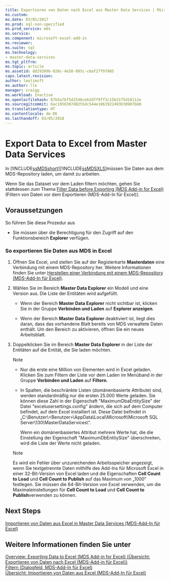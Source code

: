 ```yaml
---
title: Exportieren von Daten nach Excel aus Master Data Services | Microsoft-Dokumentation
ms.custom: 
ms.date: 03/01/2017
ms.prod: sql-non-specified
ms.prod_service: mds
ms.service: 
ms.component: microsoft-excel-add-in
ms.reviewer: 
ms.suite: sql
ms.technology:
- master-data-services
ms.tgt_pltfrm: 
ms.topic: article
ms.assetid: dd29389b-928c-4e50-995c-c6af27f97805
caps.latest.revision: 
author: leolimsft
ms.author: lle
manager: craigg
ms.workload: Inactive
ms.openlocfilehash: 67b5a7bf5d2546ceb2d7f9ff3c15b3175d18112e
ms.sourcegitcommit: 6ac1956307d8255dc544e1063922493b30907b80
ms.translationtype: HT
ms.contentlocale: de-DE
ms.lasthandoff: 03/05/2018
---
```

# <a name="export-data-to-excel-from-master-data-services"></a>Export Data to Excel from Master Data Services
  In [!INCLUDE[ssMDSshort](../../includes/ssmdsshort-md.md)][!INCLUDE[ssMDSXLS](../../includes/ssmdsxls-md.md)]müssen Sie Daten aus dem MDS-Repository laden, um damit zu arbeiten.  
  
 Wenn Sie das Dataset vor dem Laden filtern möchten, gehen Sie stattdessen zum Thema [Filter Data before Exporting &#40;MDS Add-in for Excel&#41;](../../master-data-services/microsoft-excel-add-in/filter-data-before-exporting-mds-add-in-for-excel.md) (Filtern von Daten vor dem Exportieren (MDS-Add-In für Excel)).  
  
## <a name="prerequisites"></a>Voraussetzungen  
 So führen Sie diese Prozedur aus  
  
-   Sie müssen über die Berechtigung für den Zugriff auf den Funktionsbereich **Explorer** verfügen.  
  
### <a name="to-export-data-from-mds-into-excel"></a>So exportieren Sie Daten aus MDS in Excel  
  
1.  Öffnen Sie Excel, und stellen Sie auf der Registerkarte **Masterdaten** eine Verbindung mit einem MDS-Repository her. Weitere Informationen finden Sie unter [Herstellen einer Verbindung mit einem MDS-Repository &#40;MDS-Add-In für Excel&#41;](../../master-data-services/microsoft-excel-add-in/connect-to-an-mds-repository-mds-add-in-for-excel.md).  
  
2.  Wählen Sie im Bereich **Master Data Explorer** ein Modell und eine Version aus. Die Liste der Entitäten wird aufgefüllt.  
  
    -   Wenn der Bereich **Master Data Explorer** nicht sichtbar ist, klicken Sie in der Gruppe **Verbinden und Laden** auf **Explorer anzeigen**.  
  
    -   Wenn der Bereich **Master Data Explorer** deaktiviert ist, liegt dies daran, dass das vorhandene Blatt bereits von MDS verwaltete Daten enthält. Um den Bereich zu aktivieren, öffnen Sie ein neues Arbeitsblatt.  
  
3.  Doppelklicken Sie im Bereich **Master Data Explorer** in der Liste der Entitäten auf die Entität, die Sie laden möchten.  
  
    > [!NOTE]  
    >  -   Nur die erste eine Million von Elementen wird in Excel geladen. Klicken Sie zum Filtern der Liste vor dem Laden im Menüband in der Gruppe **Verbinden und Laden** auf **Filtern**.  
    > -   In Spalten, die beschränkte Listen (domänenbasierte Attribute) sind, werden standardmäßig nur die ersten 25.000 Werte geladen. Sie können diese Zahl in der Eigenschaft "MaximumDbaEntitySize" der Datei "excelusersettings.config" ändern, die sich auf dem Computer befindet, auf dem Excel installiert ist. Diese Datei befindet in „C:\Benutzer\\<Benutzer\>\AppData\Local\Microsoft\Microsoft SQL Server\130\MasterDataServices\\“.  
    >   
    >      Wenn ein domänenbasiertes Attribut mehrere Werte hat, die die Einstellung der Eigenschaft "MaximumDbEntitySize" überschreiten, wird die Liste der Werte nicht geladen.  
  
    > [!NOTE]  
    >  Es wird ein Fehler über unzureichenden Arbeitsspeicher angezeigt, wenn Sie textgetrennte Daten mithilfe des Add-Ins für Microsoft Excel in einer 32-Bit-Version von Excel laden und die Eigenschaften **Cell Count to Load** und **Cell Count to Publish** auf das Maximum von „1000“ festlegen. Sie müssen die 64-Bit-Version von Excel verwenden, um die Maximaleinstellungen für **Cell Count to Load** und **Cell Count to Publish**verwenden zu können.  
  
## <a name="next-steps"></a>Next Steps  
 [Importieren von Daten aus Excel in Master Data Services &#40;MDS-Add-In für Excel&#41;](../../master-data-services/microsoft-excel-add-in/import-data-from-excel-to-master-data-services-mds-add-in-for-excel.md)  
  
## <a name="see-also"></a>Weitere Informationen finden Sie unter  
 [Overview: Exporting Data to Excel &#40;MDS Add-in for Excel&#41; (Übersicht: Exportieren von Daten nach Excel (MDS-Add-in für Excel))](../../master-data-services/microsoft-excel-add-in/overview-exporting-data-to-excel-mds-add-in-for-excel.md)   
 [Filtern &#40;Dialogfeld, MDS-Add-In für Excel&#41;](../../master-data-services/microsoft-excel-add-in/filter-dialog-box-mds-add-in-for-excel.md)   
 [Übersicht: Importieren von Daten aus Excel &#40;MDS-Add-In für Excel&#41;](../../master-data-services/microsoft-excel-add-in/overview-importing-data-from-excel-mds-add-in-for-excel.md)  
  
  

